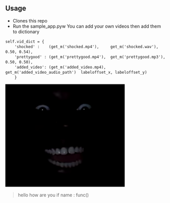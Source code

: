 ## Usage 
- Clones this repo
- Run the sample_app.pyw
You can add your own videos then add them to dictionary
```
self.vid_dict = {
    'shocked' :    (get_m('shocked.mp4'),     get_m('shocked.wav'),           0.50, 0.54),
    'prettygood' : (get_m('prettygood.mp4'),  get_m('prettygood.mp3'),        0.50, 0.50),
    'added_video': (get_m('added_video.mp4),  get_m('added_video_audio_path')  labeloffset_x, labeloffset_y)
    }
```

<img src="https://github.com/Lmoq/Meme/blob/master/media/faceindark.png" >

>hello
>how are you
>if name :
>    func()





